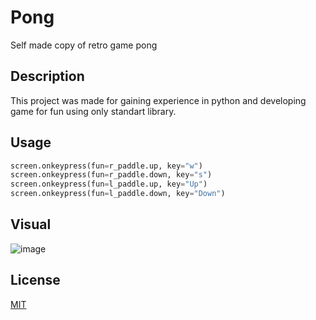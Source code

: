 # Pong

Self made copy of retro game pong

## Description

This project was made for gaining experience in python and developing game for fun using only standart library.

## Usage

```python
screen.onkeypress(fun=r_paddle.up, key="w")
screen.onkeypress(fun=r_paddle.down, key="s")
screen.onkeypress(fun=l_paddle.up, key="Up")
screen.onkeypress(fun=l_paddle.down, key="Down")
```

## Visual
![image](https://user-images.githubusercontent.com/30836373/113302507-cb9cbb80-9308-11eb-92f6-82ae283cbccd.png)


## License
[MIT](https://choosealicense.com/licenses/mit/)
